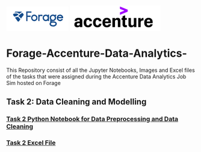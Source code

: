 <p>
<img src="https://github.com/ADVAIT135/Forage-Accenture-Data-Analytics-/blob/b347a00cfcdcfb13ea8245d2cc6b8a4889a9329e/Forage%20Logo.PNG?raw=True" alt="Forage" >
<img src="https://github.com/ADVAIT135/Forage-Accenture-Data-Analytics-/blob/b347a00cfcdcfb13ea8245d2cc6b8a4889a9329e/Accenture%20Logo.PNG?raw=true" alt="British Airways" >
</p>

# Forage-Accenture-Data-Analytics-
This Repository consist of all the Jupyter Notebooks, Images and Excel files of the tasks that were assigned during the Accenture Data Analytics Job Sim hosted on Forage

## Task 2: Data Cleaning and Modelling
### [Task 2 Python Notebook for Data Preprocessing and Data Cleaning](https://github.com/ADVAIT135/Forage-Accenture-Data-Analytics-/blob/cb81f77be4eb23bcfca6d0a48b69121d52833d5b/Task%202%3A%20Data%20Cleaning%20and%20Modelling/Forage%20Accenture%20Data%20Analytics%20Task%202%20-%20Data%20Cleaning%20and%20Modelling.ipynb)

### [Task 2 Excel File](https://view.officeapps.live.com/op/view.aspx?src=https%3A%2F%2Fraw.githubusercontent.com%2FADVAIT135%2FForage-Accenture-Data-Analytics-%2Fmain%2FTask%25202%253A%2520Data%2520Cleaning%2520and%2520Modelling%2FCleaned%2520Dataset.xlsx&wdOrigin=BROWSELINK)

